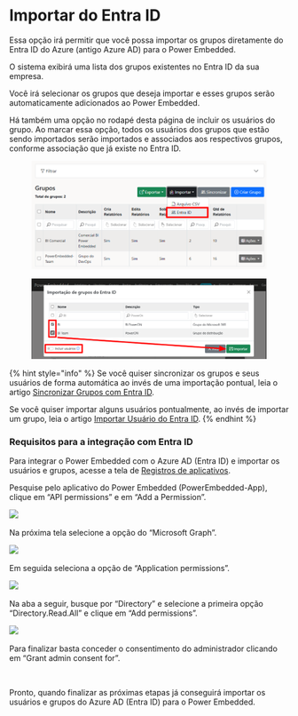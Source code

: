 # Importar do Entra ID

Essa opção irá permitir que você possa importar os grupos diretamente do Entra ID do Azure (antigo Azure AD) para o Power Embedded.

O sistema exibirá uma lista dos grupos existentes no Entra ID da sua empresa.

Você irá selecionar os grupos que deseja importar e esses grupos serão automaticamente adicionados ao Power Embedded.

Há também uma opção no rodapé desta página de incluir os usuários do grupo. Ao marcar essa opção, todos os usuários dos grupos que estão sendo importados serão importados e associados aos respectivos grupos, conforme associação que já existe no Entra ID.

<figure><img src="../../.gitbook/assets/image (249).png" alt=""><figcaption></figcaption></figure>

<figure><img src="../../.gitbook/assets/image (251).png" alt=""><figcaption></figcaption></figure>

{% hint style="info" %}
Se você quiser sincronizar os grupos e seus usuários de forma automática ao invés de uma importação pontual, leia o artigo [Sincronizar Grupos com Entra ID](sincronizar-com-entra-id.md).



Se você quiser importar alguns usuários pontualmente, ao invés de importar um grupo, leia o artigo [Importar Usuário do Entra ID](../usuarios/importar-do-entra-id.md).
{% endhint %}



### Requisitos para a integração com Entra ID

Para integrar o Power Embedded com o Azure AD (Entra ID) e importar os usuários e grupos, acesse a tela de [Registros de aplicativos](https://portal.azure.com/#view/Microsoft\_AAD\_IAM/ActiveDirectoryMenuBlade/\~/RegisteredApps).

Pesquise pelo aplicativo do Power Embedded (PowerEmbedded-App), clique em “API permissions” e em “Add a Permission”.

![](https://powerembedded.com.br/wp-content/uploads/2024/07/Permissoes-de-APIS.png)

Na próxima tela selecione a opção do “Microsoft Graph”.

![](https://powerembedded.com.br/wp-content/uploads/2024/07/Permissoes-aplicativo.png)

Em seguida seleciona a opção de “Application permissions”.

![](https://powerembedded.com.br/wp-content/uploads/2024/07/Microsoft-Graph.png)

Na aba a seguir, busque por “Directory” e selecione a primeira opção “Directory.Read.All” e clique em “Add permissions”.

![](https://powerembedded.com.br/wp-content/uploads/2024/07/Directory-1.png)

Para finalizar basta conceder o consentimento do administrador clicando em “Grant admin consent for”.

<figure><img src="https://powerembedded.com.br/wp-content/uploads/2024/07/Conssentimento-admin.png" alt=""><figcaption></figcaption></figure>

Pronto, quando finalizar as próximas etapas já conseguirá importar os usuários e grupos do Azure AD (Entra ID) para o Power Embedded.
